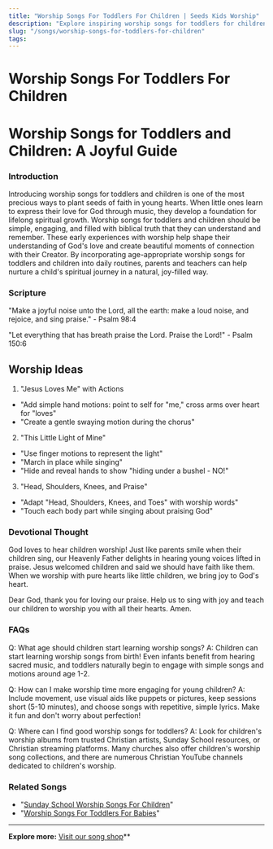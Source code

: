 ```yaml
---
title: "Worship Songs For Toddlers For Children | Seeds Kids Worship"
description: "Explore inspiring worship songs for toddlers for children for children's worship and faith development. Biblical music resources for families and ministry."
slug: "/songs/worship-songs-for-toddlers-for-children"
tags:
---
```


# Worship Songs For Toddlers For Children

# Worship Songs for Toddlers and Children: A Joyful Guide

### Introduction
Introducing worship songs for toddlers and children is one of the most precious ways to plant seeds of faith in young hearts. When little ones learn to express their love for God through music, they develop a foundation for lifelong spiritual growth. Worship songs for toddlers and children should be simple, engaging, and filled with biblical truth that they can understand and remember. These early experiences with worship help shape their understanding of God's love and create beautiful moments of connection with their Creator. By incorporating age-appropriate worship songs for toddlers and children into daily routines, parents and teachers can help nurture a child's spiritual journey in a natural, joy-filled way.

### Scripture
"Make a joyful noise unto the Lord, all the earth: make a loud noise, and rejoice, and sing praise." - Psalm 98:4

"Let everything that has breath praise the Lord. Praise the Lord!" - Psalm 150:6

## Worship Ideas
1. "Jesus Loves Me" with Actions
- "Add simple hand motions: point to self for "me," cross arms over heart for "loves"
- "Create a gentle swaying motion during the chorus"

2. "This Little Light of Mine"
- "Use finger motions to represent the light"
- "March in place while singing"
- "Hide and reveal hands to show "hiding under a bushel - NO!"

3. "Head, Shoulders, Knees, and Praise"
- "Adapt "Head, Shoulders, Knees, and Toes" with worship words"
- "Touch each body part while singing about praising God"

### Devotional Thought
God loves to hear children worship! Just like parents smile when their children sing, our Heavenly Father delights in hearing young voices lifted in praise. Jesus welcomed children and said we should have faith like them. When we worship with pure hearts like little children, we bring joy to God's heart.

Dear God, thank you for loving our praise. Help us to sing with joy and teach our children to worship you with all their hearts. Amen.

### FAQs

Q: What age should children start learning worship songs?
A: Children can start learning worship songs from birth! Even infants benefit from hearing sacred music, and toddlers naturally begin to engage with simple songs and motions around age 1-2.

Q: How can I make worship time more engaging for young children?
A: Include movement, use visual aids like puppets or pictures, keep sessions short (5-10 minutes), and choose songs with repetitive, simple lyrics. Make it fun and don't worry about perfection!

Q: Where can I find good worship songs for toddlers?
A: Look for children's worship albums from trusted Christian artists, Sunday School resources, or Christian streaming platforms. Many churches also offer children's worship song collections, and there are numerous Christian YouTube channels dedicated to children's worship.

### Related Songs

- "[Sunday School Worship Songs For Children](/songs/sunday-school-worship-songs-for-children/)"
- "[Worship Songs For Toddlers For Babies](/songs/worship-songs-for-toddlers-for-babies/)"

---

**Explore more:** [Visit our song shop](https://seedskidsworship.com/shop)**

<!-- Schema Markup -->
<script type="application/ld+json">
{
  "@context": "https://schema.org",
  "@type": "MusicRecording",
  "name": "Worship Songs For Toddlers For Children",
  "byArtist": {
    "@type": "MusicGroup",
    "name": "Seeds Kids Worship"
  },
  "isFamilyFriendly": true,
  "url": "https://seedskidsworship.com/songs/worship-songs-for-toddlers-for-children/"
}
</script>